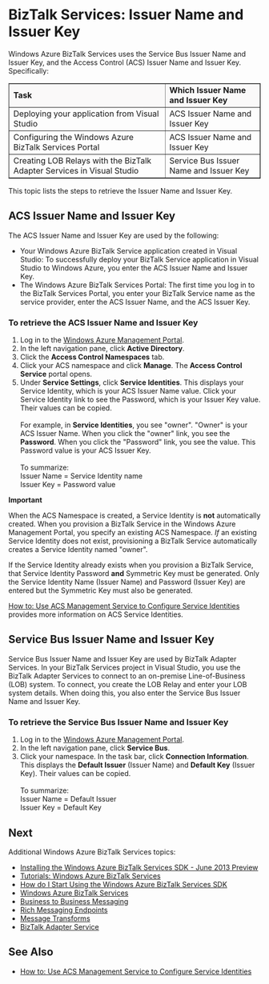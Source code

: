 <properties linkid="issuer-name-issuer-key" urlDisplayName="BizTalk Services Issuer Name and Issuer Key" pageTitle="BizTalk Services: Issuer Name and Issuer Key" metaKeywords="Get started Azure biztalk services, Issuer Name, Issuer Key, Azure unstructured data" metaDescription="Lists the steps to retrieve the ACS Issuer Name and Issuer Key and the Service Bus Issuer Name and Issuer Key." metaCanonical="http://www.windowsazure.com/en-us/manage/services/biztalk-services/issuer-name-issuer-key" umbracoNaviHide="0" disqusComments="1" writer="mandia" editor="susanjo" manager="paulettm" /> 


# BizTalk Services: Issuer Name and Issuer Key

Windows Azure BizTalk Services uses the Service Bus Issuer Name and Issuer Key, and the Access Control (ACS) Issuer Name and Issuer Key. Specifically:


<table border="1">
<tr bgcolor="FAF9F9">
<td><strong>Task</strong></td>
<td><strong>Which Issuer Name and Issuer Key</strong></td>
</tr>
<tr>
<td>Deploying your application from Visual Studio</td>
<td>ACS Issuer Name and Issuer Key</td>
</tr>
<tr>
<td>Configuring the Windows Azure BizTalk Services Portal</td>
<td>ACS Issuer Name and Issuer Key</td>
</tr>
<tr>
<td>Creating LOB Relays with the BizTalk Adapter Services in Visual Studio</td>
<td>Service Bus Issuer Name and Issuer Key</td>
</tr>
</table>


This topic lists the steps to retrieve the Issuer Name and Issuer Key. 

## ACS Issuer Name and Issuer Key
The ACS Issuer Name and Issuer Key are used by the following:

- Your Windows Azure BizTalk Service application created in Visual Studio: To successfully deploy your BizTalk Service application in Visual Studio to Windows Azure, you enter the ACS Issuer Name and Issuer Key. 
- The Windows Azure BizTalk Services  Portal: The first time you log in to the BizTalk Services Portal, you enter your BizTalk Service name as the service provider,  enter the ACS Issuer Name, and the ACS Issuer Key.

### To retrieve the ACS Issuer Name and Issuer Key

1. Log in to the [Windows Azure Management Portal](http://go.microsoft.com/fwlink/p/?LinkID=213885).
2. In the left navigation pane, click **Active Directory**.
3. Click the **Access Control Namespaces** tab. 
4. Click your ACS namespace and click **Manage**. The **Access Control Service** portal opens.
5. Under **Service Settings**, click **Service Identities**. This displays your Service Identity, which is your ACS Issuer Name value. Click your Service Identity link to see the Password, which is your Issuer Key value. Their values can be copied.<br/><br/>
For example, in **Service Identities**, you see "owner". "Owner" is your ACS Issuer Name. When you click the "owner" link, you see the **Password**. When you click the "Password" link, you see the value. This Password value is your ACS Issuer Key. <br/><br/>
To summarize:<br/>
Issuer Name = Service Identity name<br/>
Issuer Key = Password value

<div class="dev-callout"> 
<b>Important</b> 
<p>When the ACS Namespace is created, a Service Identity is <strong>not</strong> automatically created. When you provision a BizTalk Service in the Windows Azure Management Portal, you specify an existing ACS Namespace. <em>If</em> an existing  Service Identity does not exist, provisioning a BizTalk Service automatically creates a Service Identity named "owner". </p> 
<p>If the Service Identity already exists when you provision a BizTalk Service, that Service Identity Password <strong>and</strong> Symmetric Key must be generated. Only the Service Identity Name (Issuer Name) and Password (Issuer Key) are entered but the Symmetric Key must also be generated. </p>
<p><a href="http://go.microsoft.com/fwlink/p/?LinkID=303942">How to: Use ACS Management Service to Configure Service Identities</a> provides more information on ACS Service Identities.</p>
</div>


## Service Bus Issuer Name and Issuer Key
Service Bus Issuer Name and Issuer Key are used by BizTalk Adapter Services. In your BizTalk Services project in Visual Studio, you use the BizTalk Adapter Services to connect to an on-premise Line-of-Business (LOB) system. To connect, you create the LOB Relay and enter your LOB system details. When doing this, you also enter the Service Bus Issuer Name and Issuer Key.

### To retrieve the Service Bus Issuer Name and Issuer Key

1. Log in to the [Windows Azure Management Portal](http://go.microsoft.com/fwlink/p/?LinkID=213885).
2. In the left navigation pane, click **Service Bus**.
3. Click your namespace. In the task bar, click **Connection Information**. This displays the **Default Issuer** (Issuer Name) and **Default Key** (Issuer Key). Their values can be copied.<br/><br/>
To summarize:<br/>
Issuer Name = Default Issuer<br/>
Issuer Key = Default Key

## Next
Additional Windows Azure BizTalk Services topics:

-  [Installing the Windows Azure BizTalk Services SDK - June 2013 Preview](http://go.microsoft.com/fwlink/p/?LinkID=241589)<br/>
-  [Tutorials: Windows Azure BizTalk Services](http://go.microsoft.com/fwlink/p/?LinkID=236944)<br/>
-  [How do I Start Using the Windows Azure BizTalk Services SDK](http://go.microsoft.com/fwlink/p/?LinkID=302335)<br/>
-  [Windows Azure BizTalk Services](http://go.microsoft.com/fwlink/p/?LinkID=303664)<br/>
-  [Business to Business Messaging](http://go.microsoft.com/fwlink/p/?LinkID=303670)<br/>
-  [Rich Messaging Endpoints](http://go.microsoft.com/fwlink/p/?LinkID=303671)<br/>
-  [Message Transforms](http://go.microsoft.com/fwlink/p/?LinkID=303672)<br/>
-  [BizTalk Adapter Service](http://go.microsoft.com/fwlink/p/?LinkID=303673)<br/>

## See Also
-  [How to: Use ACS Management Service to Configure Service Identities](http://go.microsoft.com/fwlink/p/?LinkID=303942)